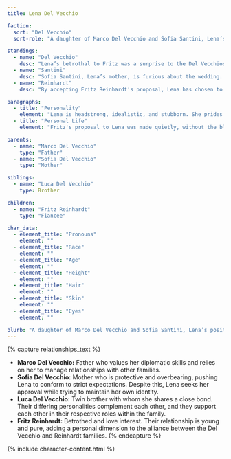 ```yaml
---
title: Lena Del Vecchio

faction:
  sort: "Del Vecchio"
  sort-role: "A daughter of Marco Del Vecchio and Sofia Santini, Lena’s position in the family has recently come into question following her controversial betrothal to Fritz Reinhardt."

standings:
  - name: "Del Vecchio"
    desc: "Lena’s betrothal to Fritz was a surprise to the Del Vecchios, but ultimately Alessandro and Marco treat it with measured pragmatism. While the match complicates their political web, Lena remains family, and they see her union with Fritz as a potential—if risky—bridge."
  - name: "Santini"
    desc: "Sofia Santini, Lena’s mother, is furious about the wedding. To her, Lena’s choice is not just disobedience but a personal betrayal, aligning with the very family she resents most. Relations between mother and daughter are now strained to the breaking point."
  - name: "Reinhardt"
    desc: "By accepting Fritz Reinhardt's proposal, Lena has chosen to bind herself to a household long at odds with her mother’s. Some Reinhardts accept her with courtesy, while others distrust her Santini bloodline. Lena herself is determined to make the marriage work, despite its political baggage."

paragraphs:
  - title: "Personality"
    element: "Lena is headstrong, idealistic, and stubborn. She prides herself on making choices for herself rather than for her family’s expectations, though she rarely considers the wider consequences. Her boldness often borders on recklessness."
  - title: "Personal Life"
    element: "Fritz's proposal to Lena was made quietly, without the blessing of either of their parents. When the truth emerged, Sofia’s fury was swift and public, leaving Lena caught between loyalty to her future husband and the ire of her bloodline. She and Fritz share genuine affection, but it is a love that comes at the price of family unity."

parents:
  - name: "Marco Del Vecchio"
    type: "Father"
  - name: "Sofia Del Vecchio"
    type: "Mother"

siblings:
  - name: "Luca Del Vecchio"
    type: Brother

children:
  - name: "Fritz Reinhardt"
    type: "Fiancee"

char_data:
  - element_title: "Pronouns"
    element: ""
  - element_title: "Race"
    element: ""
  - element_title: "Age"
    element: ""
  - element_title: "Height"
    element: ""
  - element_title: "Hair"
    element: ""
  - element_title: "Skin"
    element: ""
  - element_title: "Eyes"
    element: ""

blurb: "A daughter of Marco Del Vecchio and Sofia Santini, Lena’s position in the family has recently come into question following her controversial betrothal to Fritz Reinhardt."
---
```


{% capture relationships_text %}
- **Marco Del Vecchio:** Father who values her diplomatic skills and relies on her to manage relationships with other families.
- **Sofia Del Vecchio:** Mother who is protective and overbearing, pushing Lena to conform to strict expectations. Despite this, Lena seeks her approval while trying to maintain her own identity.
- **Luca Del Vecchio:** Twin brother with whom she shares a close bond. Their differing personalities complement each other, and they support each other in their respective roles within the family.
- **Fritz Reinhardt:** Betrothed and love interest. Their relationship is young and pure, adding a personal dimension to the alliance between the Del Vecchio and Reinhardt families.
{% endcapture %}

{% include character-content.html %}